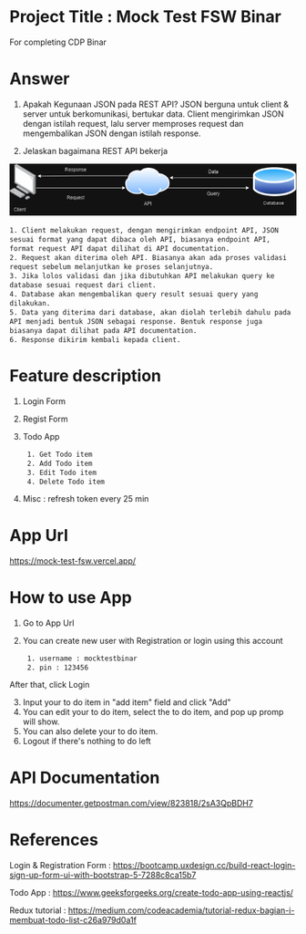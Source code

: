 # Project Title : Mock Test FSW Binar
For completing CDP Binar

# Answer 
1. Apakah Kegunaan JSON pada REST API?
JSON berguna untuk client & server untuk berkomunikasi, bertukar data. Client mengirimkan JSON dengan istilah request, lalu server memproses request dan mengembalikan JSON dengan istilah response.

2. Jelaskan bagaimana REST API bekerja

![How REST Works](./flowREST.png)

    1. Client melakukan request, dengan mengirimkan endpoint API, JSON sesuai format yang dapat dibaca oleh API, biasanya endpoint API, format request API dapat dilihat di API documentation.  
    2. Request akan diterima oleh API. Biasanya akan ada proses validasi request sebelum melanjutkan ke proses selanjutnya. 
    3. Jika lolos validasi dan jika dibutuhkan API melakukan query ke database sesuai request dari client.
    4. Database akan mengembalikan query result sesuai query yang dilakukan.
    5. Data yang diterima dari database, akan diolah terlebih dahulu pada API menjadi bentuk JSON sebagai response. Bentuk response juga biasanya dapat dilihat pada API documentation.
    6. Response dikirim kembali kepada client.

# Feature description
1. Login Form
2. Regist Form
3. Todo App 

        1. Get Todo item
        2. Add Todo item
        3. Edit Todo item
        4. Delete Todo item
4. Misc : refresh token every 25 min

# App Url
https://mock-test-fsw.vercel.app/

# How to use App 
1. Go to App Url
2. You can create new user with Registration or login using this account 

        1. username : mocktestbinar
        2. pin : 123456
After that, click Login

3. Input your to do item in "add item" field and click "Add"
4. You can edit your to do item, select the to do item, and pop up promp will show. 
5. You can also delete your to do item. 
6. Logout if there's nothing to do left

# API Documentation
https://documenter.getpostman.com/view/823818/2sA3QpBDH7

# References
Login & Registration Form :
https://bootcamp.uxdesign.cc/build-react-login-sign-up-form-ui-with-bootstrap-5-7288c8ca15b7

Todo App : 
https://www.geeksforgeeks.org/create-todo-app-using-reactjs/

Redux tutorial : 
https://medium.com/codeacademia/tutorial-redux-bagian-i-membuat-todo-list-c26a979d0a1f


